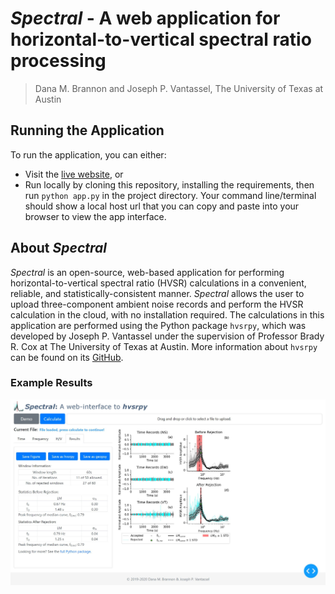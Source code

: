# _Spectral_ - A web application for horizontal-to-vertical spectral ratio processing

> Dana M. Brannon and Joseph P. Vantassel, The University of Texas at Austin

## Running the Application

To run the application, you can either:
- Visit the [live website](https://hvsrpy.cb-geo.com/), or
- Run locally by cloning this repository, installing the requirements, then run
  `python app.py` in the project directory. Your command line/terminal should
  show a local host url that you can copy and paste into your browser to view
  the app interface.

## About _Spectral_

_Spectral_ is an open-source, web-based application for performing
horizontal-to-vertical spectral ratio (HVSR) calculations in a convenient,
reliable, and statistically-consistent manner. _Spectral_ allows the user to
upload three-component ambient noise records and perform the HVSR calculation in
the cloud, with no installation required. The calculations in this application
are performed using the Python package `hvsrpy`, which was developed by
Joseph P. Vantassel under the supervision of Professor Brady R. Cox at
The University of Texas at Austin. More information about `hvsrpy` can be found
on its [GitHub](https://github.com/jpvantassel/hvsrpy).

### Example Results

![screenshot](img/results_screenshot.JPG)
